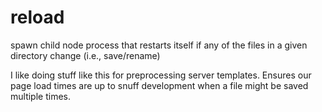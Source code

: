 reload
======

spawn child node process that restarts itself if any of the files in a given directory change (i.e., save/rename)

I like doing stuff like this for preprocessing server templates. Ensures our page load times are up to snuff development when a file might be saved multiple times.
